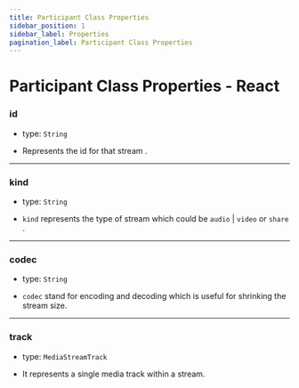 ```yaml
---
title: Participant Class Properties
sidebar_position: 1
sidebar_label: Properties
pagination_label: Participant Class Properties
---
```


# Participant Class Properties - React

<div class="sdk-api-ref-only-h4">

### id

- type: `String`

- Represents the id for that stream .

---

### kind

- type: `String`

- `kind` represents the type of stream which could be `audio` | `video` or `share` .

---

### codec

- type: `String`

- `codec` stand for encoding and decoding which is useful for shrinking the stream size.

---

### track

- type: `MediaStreamTrack`

- It represents a single media track within a stream.

</div>
